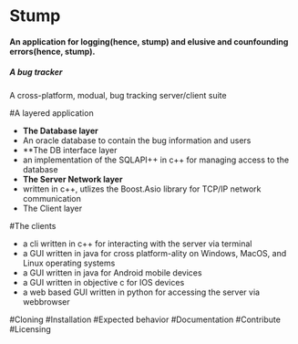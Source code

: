 # Stump
#### An application for logging(hence, stump) and elusive and counfounding errors(hence, stump).
##### A bug tracker

A cross-platform, modual, bug tracking server/client suite

#A layered application
* **The Database layer**
 * An oracle database to contain the bug information and users
* **The DB interface layer
 * an implementation of the SQLAPI++ in c++ for managing access to the database
* **The Server Network layer**
 * written in c++, utlizes the Boost.Asio library for TCP/IP network communication
* The Client layer

#The clients
* a cli written in c++ for interacting with the server via terminal
* a GUI written in java for cross platform-ality on Windows, MacOS, and Linux operating systems
* a GUI written in java for Android mobile devices
* a GUI written in objective c for IOS devices
* a web based GUI written in python for accessing the server via webbrowser


#Cloning
#Installation
#Expected behavior
#Documentation
#Contribute
#Licensing
    
